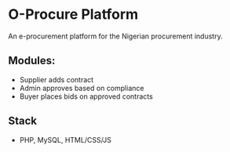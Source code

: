 # O-Procure Platform

An e-procurement platform for the Nigerian procurement industry.

## Modules:
- Supplier adds contract
- Admin approves based on compliance
- Buyer places bids on approved contracts

## Stack
- PHP, MySQL, HTML/CSS/JS
